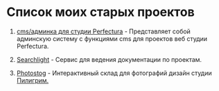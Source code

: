 # Список моих старых проектов

1. [cms/админка для студии Perfectura](/russian/old/1.perfectura_cms) - Представляет собой админскую 
систему с функциями cms для проектов веб студии Perfectura.

2. [Searchlight](/russian/old/2.searchlight) - Сервис для ведения документации по проектам.

3. [Photostog](/russian/old/3.photostog) - Интерактивный склад для фотографий дизайн студии [Пилигрим.](http://piligrims.ru)